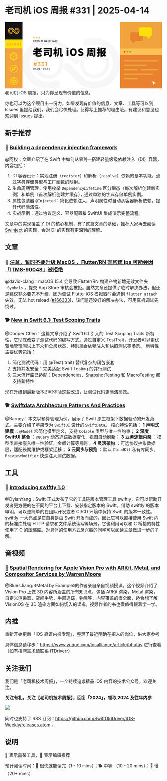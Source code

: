 # 老司机 iOS 周报 #331 | 2025-04-14

![ios-weekly](https://github.com/SwiftOldDriver/iOS-Weekly/blob/master/assets/weekly-header/331.jpg?raw=true)
老司机 iOS 周报，只为你呈现有价值的信息。

你也可以为这个项目出一份力，如果发现有价值的信息、文章、工具等可以到 Issues 里提给我们，我们会尽快处理。记得写上推荐的理由哦。有建议和意见也欢迎到 Issues 提出。

## 新手推荐

### 🐎 [Building a dependency injection framework](https://tanaschita.com/dependency-injection-building-lightweight-container/)

@阿权：文章介绍了在 Swift 中如何从零到一搭建轻量级级依赖注入（DI）容器，内容包括：

1. DI 容器设计：实现注册（`register`）和解析（`resolve`）依赖的基本功能，通过字典存储类型与工厂函数的映射。
2. 生命周期管理：使用枚举 `DependencyLifetime` 区分瞬态（每次解析创建新实例）和单例（首次解析创建并缓存），通过单独的字典存储单例实例。
3. 属性包装器 `@Injected`：简化依赖注入，声明属性时自动从容器解析依赖，提升代码简洁性。
4. 实战示例：通过协议定义、容器配置和 SwiftUI 集成演示完整流程。

文章中的实现覆盖了 DI 的核心机制，有了这篇文章的基础，推荐大家再去阅读 [Swinject](https://github.com/Swinject/Swinject) 的实现，会对 DI 的实现有更深刻的理解。

## 文章

### 🐎 [注意，暂时不要升级 MacOS ，Flutter/RN 等构建 ipa 可能会因 「ITMS-90048」被拒绝](https://mp.weixin.qq.com/s/s9fJWOJNhOf9Beu60VDQUA)

@david-clang：macOS 15.4 会导致 Flutter/RN 构建产物新增无效文件夹 `.Symbols` ，提交 App Store 审核会被拒。虽然文章还提供了临时解决办法，但还是建议非必要先不升级，因为调试 Flutter iOS 模拟器时会遇到 `flutter attach` 失效，无法 hot reload ([#166333](https://github.com/flutter/flutter/issues/166333))，该问题还没好的解决办法，可用真机调试先绕过。

### 🐕 [New in Swift 6.1: Test Scoping Traits](https://www.pointfree.co/blog/posts/169-new-in-swift-6-1-test-scoping-traits)

@Cooper Chen：这篇文章介绍了 Swift 6.1 引入的 Test Scoping Traits 新特性，它彻底改变了测试代码的编写方式。通过自定义 TestTrait，开发者可以更优雅地管理测试上下文和全局状态，特别适合依赖注入和快照测试等场景。
新特性主要优势包括：
1. 简化测试代码：用 @Test(.trait) 替代复杂的闭包嵌套
2. 支持并发安全：完美适配 Swift Testing 的并行测试
3. 三大流行库已适配：Dependencies、SnapshotTesting 和 MacroTesting 都支持新特性

现在升级到最新版本即可体验这些改进，让测试代码更简洁高效。

### 🐕 [Swiftdata Architecture Patterns And Practices](https://azamsharp.com/2025/03/28/swiftdata-architecture-patterns-and-practices.html)

@Barney：本文以预算管理为例，展示了 Swift 原生框架下数据驱动的开发范式。主要介绍了苹果专为 `SwiftUI` 设计的 `SwiftData`。
核心特性包括：
**1** **声明式建模** ：`@Model` 宏简化模型定义，支持 `Codable` 类型与唯一性约束；
**2** **深度 SwiftUI 整合** ：`@Query` 动态追踪数据变化，视图自动刷新；
**3** **业务逻辑内聚** ：模型类直接嵌入唯一性验证、金额计算等规则；
**4** **灵活架构** ：可选协议抽象数据层，适配长期维护或框架迁移；
**5** **云同步与预览** ：默认 `CloudKit` 私有库同步，`PreviewModifier` 快速注入测试数据。

## 工具

### 🐎 [Introducing swiftly 1.0](https://www.swift.org/blog/introducing-swiftly_10/)

@DylanYang：Swift 正式发布了它的工具链版本管理工具 swiftly，它可以帮助开发者更方便的在不同的平台上下载、安装指定版本的 Swift。借助 swiftly 的版本申明，可以更简单的在团队开发或者 CI/CD 环境中保持 Swift 的版本一致性。swiftly 一大亮点是它自身是由 Swift 开发而成的，因此它可以直接使用 Swift 内的标准库处理 HTTP 请求和文件系统读写等场景，它也利用可以和 C 桥接的特性使用了 C 的压缩库。对具体的使用方式感兴趣的同学可以阅读文章做进一步的了解。

## 音视频

### 🐢 [Spatial Rendering for Apple Vision Pro with ARKit, Metal, and Compositor Services by Warren Moore](https://www.youtube.com/watch?v=vO0M4c9mb2E)

@BluesJiang: 《Metal by Example》的作者亲自亲自视频授课。这个视频介绍了 Vision Pro 上做 3D 内容所涵盖的所有知识点，包括 ARKit 渲染，Metal 渲染，自定义渲染器，空间手势，手部追踪，物理等，内容覆盖的很全面，适合想了解 VisionOS 在 3D 渲染方面如何切入的读者。视频作者的书也很值得跟着学一学。

## 内推

重新开始更新「iOS 靠谱内推专题」，整理了最近明确在招人的岗位，供大家参考

具体信息请移步：https://www.yuque.com/iosalliance/article/bhutav 进行查看（如有招聘需求请联系 iTDriverr）

## 关注我们

我们是「老司机技术周报」，一个持续追求精品 iOS 内容的技术公众号，欢迎关注。

**关注有礼，关注【老司机技术周报】，回复「2024」，领取 2024 及往年内参**

![](https://github.com/SwiftOldDriver/iOS-Weekly/blob/master/assets/qrcode_for_wechat.jpg?raw=true)

同时也支持了 RSS 订阅：https://github.com/SwiftOldDriver/iOS-Weekly/releases.atom 。

## 说明

🚧 表示需某工具，🌟 表示编辑推荐

预计阅读时间：🐎 很快就能读完（1 - 10 mins）；🐕 中等 （10 - 20 mins）；🐢 慢（20+ mins）
